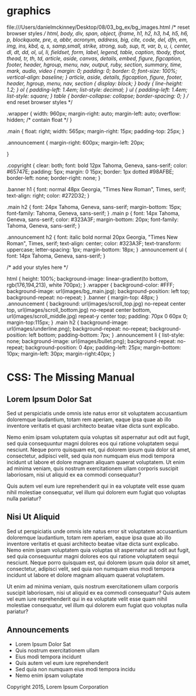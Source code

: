 # graphics
file:///Users/danielmckinney/Desktop/08/03_bg_ex/bg_images.html
/* reset browser styles */
html, body, div, span, object, iframe, h1, h2, h3, h4, h5, h6, p, blockquote, pre, a, abbr, acronym, address, big, cite, code, del, dfn, em, img, ins, kbd, q, s, samp,small, strike, strong, sub, sup, tt, var, b, u, i, center, dl, dt, dd, ol, ul, li, fieldset, form, label, legend,
table, caption, tbody, tfoot, thead, tr, th, td, article, aside, canvas, details, embed, 
figure, figcaption, footer, header, hgroup, menu, nav, output, ruby, section, summary,
time, mark, audio, video {
	margin: 0;
	padding: 0;
	border: 0;
	font-size: 100%;
	vertical-align: baseline;
}
article, aside, details, figcaption, figure, footer, header, hgroup, menu, nav, section {
	display: block;
}
body {
	line-height: 1.2;
}
ol { 
	padding-left: 1.4em;
	list-style: decimal;
}
ul {
	padding-left: 1.4em;
	list-style: square;
}
table {
	border-collapse: collapse;
	border-spacing: 0;
} 
/* end reset browser styles */

.wrapper {
	width: 960px;
	margin-right: auto;
	margin-left: auto;
    overflow: hidden; /* contain float */
}

.main {
	float: right;
	width: 565px;
	margin-right: 15px;
	padding-top: 25px;
}

.announcement {
	margin-right: 600px;
	margin-left: 20px;
	
}

.copyright {
	clear: both;
	font: bold 12px Tahoma, Geneva, sans-serif;
	color: #65747E;
	padding: 5px;
  margin: 0 15px;
	border: 1px dotted #98AFBE;
  border-left: none;
  border-right: none;
}


.banner h1 {
	font: normal 48px Georgia, "Times New Roman", Times, serif;
	text-align: right;
  color: #272D32;
}

.main h2 {
	font: 24px Tahoma, Geneva, sans-serif;
	margin-bottom: 15px;
	font-family: Tahoma, Geneva, sans-serif;
}
.main p {
	font: 14px Tahoma, Geneva, sans-serif;
	color: #323A3F;
	margin-bottom: 20px;
	font-family: Tahoma, Geneva, sans-serif;
}

.announcement h2 {
	font: italic bold normal 20px Georgia, "Times New Roman", Times, serif;
	text-align: center;
	color: #323A3F;
	text-transform: uppercase;
	letter-spacing: 1px;
	margin-bottom: 18px;
}
.announcement ul {
	font: 14px Tahoma, Geneva, sans-serif;
}

/* add your styles here */

html {
	height: 100%;
	background-image: linear-gradient(to bottom, rgb(176,194,213), white 700px);
}
.wrapper {
	background-color: #FFF;
	background-image: url(images/bg_main.jpg);
	background-position: left top;
	background-repeat: no-repeat;
}
.banner {
	margin-top: 48px;
}
.announcement {
	background: url(images/scroll_top.jpg) no-repeat center top,
	url(images/scroll_bottom.jpg) no-repeat center bottom,
	url(images/scroll_middle.jpg) repeat-y center top;
	padding: 70px 0 60px 0;
	margin-top:115px;
}
.main h2 {
	background-image: url(images/underline.png);
	background-repeat: no-repeat;
	background-position: left bottom;
	padding-bottom: 7px;
}
.announcement li {
	list-style: none;
	background-image: url(images/bullet.png);
	background-repeat: no-repeat;
	background-position: 0 4px;
	padding-left: 25px;
	margin-bottom: 10px;
	margin-left: 30px;
	margin-right:40px;
}





<!doctype html>
<html>
<head>
<meta charset="UTF-8">
<title>Background Images</title>
<link href="styles.css" rel="stylesheet">
<style>

</style>
</head>
<body>
<div class="wrapper">
<div class="banner">
<h1>CSS: The Missing Manual</h1>
</div>
<div class="main">
<h2>Lorem Ipsum Dolor Sat</h2>
<p>Sed ut perspiciatis unde omnis iste natus error sit voluptatem accusantium doloremque laudantium, totam rem aperiam, eaque ipsa quae ab illo inventore veritatis et quasi architecto beatae vitae dicta sunt explicabo. </p>
<p>Nemo enim ipsam voluptatem quia voluptas sit aspernatur aut odit aut fugit, sed quia consequuntur magni dolores eos qui ratione voluptatem sequi nesciunt. Neque porro quisquam est, qui dolorem ipsum quia dolor sit amet, consectetur, adipisci velit, sed quia non numquam eius modi tempora incidunt ut labore et dolore magnam aliquam quaerat voluptatem. Ut enim ad minima veniam, quis nostrum exercitationem ullam corporis suscipit laboriosam, nisi ut aliquid ex ea commodi consequatur? </p>
<p>Quis autem vel eum iure reprehenderit qui in ea voluptate velit esse quam nihil molestiae consequatur, vel illum qui dolorem eum fugiat quo voluptas nulla pariatur?</p>
<h2>Nisi Ut Aliquid</h2>
<p>Sed ut perspiciatis unde omnis iste natus error sit voluptatem accusantium doloremque laudantium, totam rem aperiam, eaque ipsa quae ab illo inventore veritatis et quasi architecto beatae vitae dicta sunt explicabo. Nemo enim ipsam voluptatem quia voluptas sit aspernatur aut odit aut fugit, sed quia consequuntur magni dolores eos qui ratione voluptatem sequi nesciunt. Neque porro quisquam est, qui dolorem ipsum quia dolor sit amet, consectetur, adipisci velit, sed quia non numquam eius modi tempora incidunt ut labore et dolore magnam aliquam quaerat voluptatem. </p>
<p>Ut enim ad minima veniam, quis nostrum exercitationem ullam corporis suscipit laboriosam, nisi ut aliquid ex ea commodi consequatur? Quis autem vel eum iure reprehenderit qui in ea voluptate velit esse quam nihil molestiae consequatur, vel illum qui dolorem eum fugiat quo voluptas nulla pariatur?</p>
</div>
<div class="announcement">
<h2>Announcements</h2>
<ul>
<li>Lorem Ipsum Dolor Sat</li>
<li>Quis nostrum exercitationem ullam</li>
<li>Eius modi tempora incidunt</li>
<li>Quis autem vel eum iure reprehenderit</li>
<li> Sed quia non numquam eius modi tempora incidu</li>
<li>Nemo enim ipsam voluptate</li>

</ul>
</div>
<div class="copyright">
<p>Copyright 2015, Lorem Ipsum Corporation</p>
</div>
</div>
</body>
</html>
